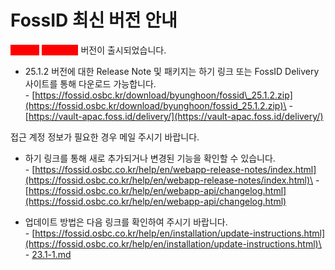 # FossID 최신 버전 안내

<mark style="color:red;background-color:red;">**FossID**</mark> <mark style="color:red;background-color:red;">**2025.1.2**</mark> 버전이 출시되었습니다.

&#x20;&#x20;

* 25.1.2 버전에 대한 Release Note 및 패키지는 하기 링크 또는 FossID Delivery 사이트를 통해 다운로드 가능합니다.\
  \- [https://fossid.osbc.kr/download/byunghoon/fossid\_25.1.2.zip](https://fossid.osbc.kr/download/byunghoon/fossid_25.1.2.zip)\
  \- [https://vault-apac.foss.id/delivery/](https://vault-apac.foss.id/delivery/)

&#x20;      접근 계정 정보가 필요한 경우 메일 주시기 바랍니다.

&#x20;

* 하기 링크를 통해 새로 추가되거나 변경된 기능을 확인할 수 있습니다.  \
  \- [https://fossid.osbc.co.kr/help/en/webapp-release-notes/index.html](https://fossid.osbc.co.kr/help/en/webapp-release-notes/index.html)\
  \- [https://fossid.osbc.co.kr/help/en/webapp-api/changelog.html](https://fossid.osbc.co.kr/help/en/webapp-api/changelog.html)

&#x20;

* 업데이트 방법은 다음 링크를 확인하여 주시기 바랍니다.\
  \- [https://fossid.osbc.co.kr/help/en/installation/update-instructions.html](https://fossid.osbc.co.kr/help/en/installation/update-instructions.html)\
  \- [23.1-1.md](23.1-1.md "mention")

